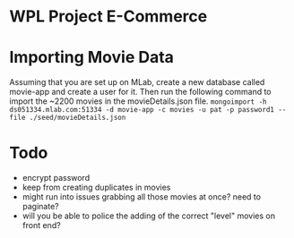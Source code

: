 # WPL Project E-Commerce

# Importing Movie Data

Assuming that you are set up on MLab, create a new database called movie-app and create a user for it. Then run the following command to import the ~2200 movies in the movieDetails.json file.
`mongoimport -h ds051334.mlab.com:51334 -d movie-app -c movies -u pat -p password1 --file ./seed/movieDetails.json`

# Todo

- encrypt password
- keep from creating duplicates in movies
- might run into issues grabbing all those movies at once? need to paginate?
- will you be able to police the adding of the correct "level" movies on front end?

